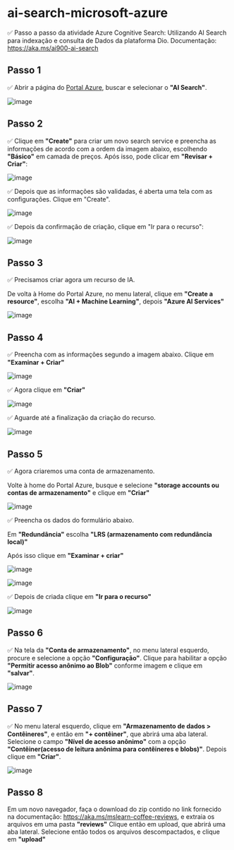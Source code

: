 # ai-search-microsoft-azure
✅ Passo a passo da atividade Azure Cognitive Search: Utilizando AI Search para indexação e consulta de Dados da plataforma Dio.
Documentação: https://aka.ms/ai900-ai-search

## Passo 1  
✅ Abrir a página do [Portal Azure](https://portal.azure.com/#home), buscar e selecionar o **"AI Search"**.

![image](https://github.com/user-attachments/assets/60b60dd7-5480-4e17-9fb2-2bfe6262db60)

## Passo 2  
✅ Clique em **"Create"** para criar um novo search service e preencha as informações de acordo com a ordem da imagem abaixo, escolhendo **"Básico"** em camada de preços. Após isso, pode clicar em **"Revisar + Criar"**:

![image](https://github.com/user-attachments/assets/4af8f760-e76f-483f-acfb-108110b99776)

✅ Depois que as informações são validadas, é aberta uma tela com as configurações. Clique em "Create".

![image](https://github.com/user-attachments/assets/ce2ff531-0d30-4bad-bda3-e1e6cbddac2a)

✅ Depois da confirmação de criação, clique em "Ir para o recurso":

![image](https://github.com/user-attachments/assets/aaeb0d08-5965-4763-b2a3-a98207830ebf)



## Passo 3
✅ Precisamos criar agora um recurso de IA.

De volta à Home do Portal Azure, no menu lateral, clique em **"Create a resource"**, escolha **"AI + Machine Learning"**, depois **"Azure AI Services"**

![image](https://github.com/user-attachments/assets/0e23bcba-eae3-4fae-b01c-3b3c7b26c308)

## Passo 4
✅ Preencha com as informações segundo a imagem abaixo. Clique em **"Examinar + Criar"**

![image](https://github.com/user-attachments/assets/281cd8db-8af0-426b-9a38-92f22b33e59f)

✅ Agora clique em **"Criar"**

![image](https://github.com/user-attachments/assets/32f3635c-8d75-4df4-b126-dfbb073cbf62)

✅ Aguarde até a finalização da criação do recurso.

![image](https://github.com/user-attachments/assets/115c5c2e-5a0e-4e50-86bf-00d11d5332f8)


## Passo 5
✅ Agora criaremos uma conta de armazenamento.

Volte à home do Portal Azure, busque e selecione **"storage accounts ou contas de armazenamento"** e clique em **"Criar"**

![image](https://github.com/user-attachments/assets/8e6dc8d2-8704-482c-995f-adba3257ab7d)

✅ Preencha os dados do formulário abaixo. 

Em **"Redundância"** escolha **"LRS (armazenamento com redundância local)"**

Após isso clique em **"Examinar + criar"**

![image](https://github.com/user-attachments/assets/89afe2b1-a157-4c3d-9347-10140ba90929)

![image](https://github.com/user-attachments/assets/33eb1af0-e032-4546-880b-5297808dbbce)

✅ Depois de criada clique em **"Ir para o recurso"** 

![image](https://github.com/user-attachments/assets/9b72ea06-f137-415a-94c4-f37bbefcace5)

## Passo 6
✅ Na tela da **"Conta de armazenamento"**, no menu lateral esquerdo, procure e selecione a opção **"Configuração"**. 
Clique para habilitar a opção **"Permitir acesso anônimo ao Blob"** conforme imagem e clique em **"salvar"**.

![image](https://github.com/user-attachments/assets/a0fa676a-2b13-4cf6-be12-7bf8b36cf93f)

## Passo 7
✅ No menu lateral esquerdo, clique em **"Armazenamento de dados > Contêineres"**, e então  em **"+ contêiner"**, que abrirá uma aba lateral. Selecione o campo **"Nível de acesso anônimo"** com a opção **"Contêiner(acesso de leitura anônima para contêineres e blobs)"**. Depois clique em **"Criar"**.

![image](https://github.com/user-attachments/assets/5af1bb49-be57-476b-96a8-a90f9788af92)

## Passo 8
Em um novo navegador, faça o download do zip contido no link fornecido na documentação: https://aka.ms/mslearn-coffee-reviews, e extraia os arquivos em uma pasta **"reviews"**
Clique então em upload, que abrirá uma aba lateral. Selecione então todos os arquivos descompactados, e clique em **"upload"**














